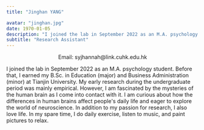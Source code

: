 ```yaml
---
title: "Jinghan YANG"

avatar: "jinghan.jpg"
date: 1970-01-05
description: "I joined the lab in September 2022 as an M.A. psychology student. Before that, I earned ..."
subtitle: "Research Assistant"
---
```

<p align="center">
    Email: syjhannah@link.cuhk.edu.hk
</p>

I joined the lab in September 2022 as an M.A. psychology student. Before that, I earned my B.Sc. in Education (major) and Business Administration (minor) at Tianjin University. My early research during the undergraduate period was mainly empirical. However, I am fascinated by the mysteries of the human brain as I come into contact with it. I am curious about how the differences in human brains affect people's daily life and eager to explore the world of neuroscience. In addition to my passion for research, I also love life. In my spare time, I do daily exercise, listen to music, and paint pictures to relax.
